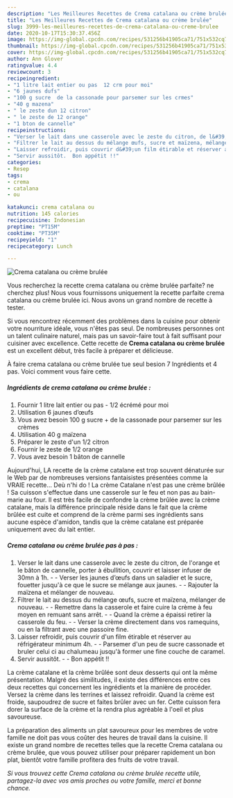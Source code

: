 ```yaml
---
description: "Les Meilleures Recettes de Crema catalana ou crème brulée"
title: "Les Meilleures Recettes de Crema catalana ou crème brulée"
slug: 3999-les-meilleures-recettes-de-crema-catalana-ou-creme-brulee
date: 2020-10-17T15:30:37.456Z
image: https://img-global.cpcdn.com/recipes/531256b41905ca71/751x532cq70/crema-catalana-ou-creme-brulee-photo-principale-de-la-recette.jpg
thumbnail: https://img-global.cpcdn.com/recipes/531256b41905ca71/751x532cq70/crema-catalana-ou-creme-brulee-photo-principale-de-la-recette.jpg
cover: https://img-global.cpcdn.com/recipes/531256b41905ca71/751x532cq70/crema-catalana-ou-creme-brulee-photo-principale-de-la-recette.jpg
author: Ann Glover
ratingvalue: 4.4
reviewcount: 3
recipeingredient:
- "1 litre lait entier ou pas  12 crm pour moi"
- "6 jaunes dufs"
- "100 g sucre  de la cassonade pour parsemer sur les crmes"
- "40 g mazena"
- " le zeste dun 12 citron"
- " le zeste de 12 orange"
- "1 bton de cannelle"
recipeinstructions:
- "Verser le lait dans une casserole avec le zeste du citron, de l&#39;orange et le bâton de cannelle, porter à ébullition, couvrir et laisser infuser de 30mn à 1h.  Verser les jaunes d’œufs dans un saladier et le sucre, fouetter jusqu&#39;à ce que le sucre se mélange aux jaunes.  Rajouter la maïzena et mélanger de nouveau."
- "Filtrer le lait au dessus du mélange œufs, sucre et maïzena, mélanger de nouveau.  Remettre dans la casserole et faire cuire la crème à feu moyen en remuant sans arrêt.  Quand la crème a épaissi retirer la casserole du feu.  Verser la crème directement dans vos ramequins, ou en la filtrant avec une passoire fine."
- "Laisser refroidir, puis couvrir d&#39;un film étirable et réserver au réfrigérateur minimum 4h.  Parsemer d&#39;un peu de sucre cassonade et bruler celui ci au chalumeau jusqu&#39;à former une fine couche de caramel."
- "Servir aussitôt.  Bon appétit !!"
categories:
- Resep
tags:
- crema
- catalana
- ou

katakunci: crema catalana ou 
nutrition: 145 calories
recipecuisine: Indonesian
preptime: "PT15M"
cooktime: "PT35M"
recipeyield: "1"
recipecategory: Lunch

---
```



![Crema catalana ou crème brulée](https://img-global.cpcdn.com/recipes/531256b41905ca71/751x532cq70/crema-catalana-ou-creme-brulee-photo-principale-de-la-recette.jpg)

Vous recherchez la recette crema catalana ou crème brulée parfaite? ne cherchez plus! Nous vous fournissons uniquement la recette parfaite crema catalana ou crème brulée ici. Nous avons un grand nombre de recette à tester.

Si vous rencontrez récemment des problèmes dans la cuisine pour obtenir votre nourriture idéale, vous n'êtes pas seul. De nombreuses personnes ont un talent culinaire naturel, mais pas un savoir-faire tout à fait suffisant pour cuisiner avec excellence. Cette recette de <strong> Crema catalana ou crème brulée </strong> est un excellent début, très facile à préparer et délicieuse.

<!--inarticleads1-->

À faire crema catalana ou crème brulée tue seul besion 7 Ingrédients et 4 pas. Voici comment vous faire cette.

##### Ingrédients de crema catalana ou crème brulée :

1. Fournir 1 litre lait entier ou pas - 1/2 écrémé pour moi
1. Utilisation 6 jaunes d’œufs
1. Vous avez besoin 100 g sucre + de la cassonade pour parsemer sur les crèmes
1. Utilisation 40 g maïzena
1. Préparer  le zeste d&#39;un 1/2 citron
1. Fournir  le zeste de 1/2 orange
1. Vous avez besoin 1 bâton de cannelle


Aujourd&#39;hui, LA recette de la crème catalane est trop souvent dénaturée sur le Web par de nombreuses versions fantaisistes présentées comme la VRAIE recette… Deù n&#39;hi do ! La crème Catalane n&#39;est pas une crème brûlée ! Sa cuisson s&#39;effectue dans une casserole sur le feu et non pas au bain-marie au four. Il est très facile de confondre la crème brûlée avec la crème catalane, mais la différence principale réside dans le fait que la crème brûlée est cuite et comprend de la crème parmi ses ingrédients sans aucune espèce d&#39;amidon, tandis que la crème catalane est préparée uniquement avec du lait entier. 

<!--inarticleads2-->

##### Crema catalana ou crème brulée pas à pas :

1. Verser le lait dans une casserole avec le zeste du citron, de l&#39;orange et le bâton de cannelle, porter à ébullition, couvrir et laisser infuser de 30mn à 1h. -  - Verser les jaunes d’œufs dans un saladier et le sucre, fouetter jusqu&#39;à ce que le sucre se mélange aux jaunes. -  - Rajouter la maïzena et mélanger de nouveau.
1. Filtrer le lait au dessus du mélange œufs, sucre et maïzena, mélanger de nouveau. -  - Remettre dans la casserole et faire cuire la crème à feu moyen en remuant sans arrêt. -  - Quand la crème a épaissi retirer la casserole du feu. -  - Verser la crème directement dans vos ramequins, ou en la filtrant avec une passoire fine.
1. Laisser refroidir, puis couvrir d&#39;un film étirable et réserver au réfrigérateur minimum 4h. -  - Parsemer d&#39;un peu de sucre cassonade et bruler celui ci au chalumeau jusqu&#39;à former une fine couche de caramel.
1. Servir aussitôt. -  - Bon appétit !!


La crème catalane et la crème brûlée sont deux desserts qui ont la même présentation. Malgré des similitudes, il existe des différences entre ces deux recettes qui concernent les ingrédients et la manière de procéder. Versez la crème dans les terrines et laissez refroidir. Quand la crème est froide, saupoudrez de sucre et faites brûler avec un fer. Cette cuisson fera dorer la surface de la crème et la rendra plus agréable à l&#39;oeil et plus savoureuse. 

<!--inarticleads1-->

<p>
La préparation des aliments un plat savoureux pour les membres de votre famille ne doit pas vous coûter des heures de travail dans la cuisine. Il existe un grand nombre de recettes telles que la recette Crema catalana ou crème brulée, que vous pouvez utiliser pour préparer rapidement un bon plat, bientôt votre famille profitera des fruits de votre travail.
</p>

<p>
<i>Si vous trouvez cette Crema catalana ou crème brulée recette utile, partagez-la avec vos amis proches ou votre famille, merci et bonne chance.</i>
</p>

